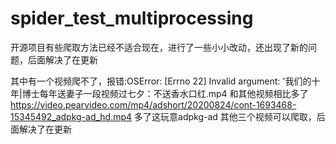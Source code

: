 # spider_test_multiprocessing
开源项目有些爬取方法已经不适合现在，进行了一些小小改动，还出现了新的问题，后面解决了在更新

其中有一个视频爬不了，报错:OSError: [Errno 22] Invalid argument: '我们的十年|博士每年送妻子一段视频过七夕：不送香水口红.mp4
和其他视频相比多了 https://video.pearvideo.com/mp4/adshort/20200824/cont-1693468-15345492_adpkg-ad_hd.mp4 多了这玩意adpkg-ad
其他三个视频可以爬取，后面解决了在更新
